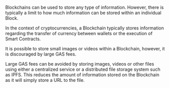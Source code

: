 Blockchains can be used to store any type of information. However, there is typically
a limit to how much information can be stored within an individual Block.

In the context of cryptocurrencies, a Blockchain typically stores information regarding
the transfer of currency between wallets or the execution of Smart Contracts.

It is possible to store small images or videos within a Blockchain, however,
it is discouraged by large GAS fees.

Large GAS fees can be avoided by storing images, videos or other files using either
a centralized service or a distributed file storage system such as IPFS. This
reduces the amount of information stored on the Blockchain as it will simply store
a URL to the file.
